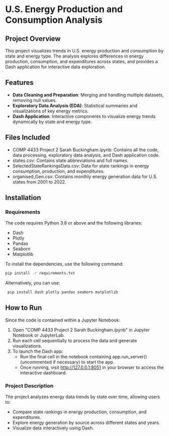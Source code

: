 # U.S. Energy Production and Consumption Analysis

## Project Overview
This project visualizes trends in U.S. energy production and consumption by state and energy type. The analysis explores differences in energy production, consumption, and expenditures across states, and provides a Dash application for interactive data exploration.

## Features
- **Data Cleaning and Preparation**: Merging and handling multiple datasets, removing null values.
- **Exploratory Data Analysis (EDA)**: Statistical summaries and visualizations of key energy metrics.
- **Dash Application**: Interactive components to visualize energy trends dynamically by state and energy type.

## Files Included
- COMP 4433 Project 2 Sarah Buckingham.ipynb: Contains all the code, data processing, exploratory data analysis, and Dash application code.
- states.csv: Contains state abbreviations and full names.
- SelectedStateRankingsData.csv: Data for state rankings in energy consumption, production, and expenditures.
- organised_Gen.csv: Contains monthly energy generation data for U.S. states from 2001 to 2022.

## Installation

### Requirements
The code requires Python 3.8 or above and the following libraries:
- Dash
- Plotly
- Pandas
- Seaborn
- Matplotlib

To install the dependencies, use the following command:
   ```bash
   pip install -r requirements.txt
   ```
Alternatively, you can use: 
  ```bash
   pip install dash plotly pandas seaborn matplotlib
   ```

## How to Run
Since the code is contained within a Jupyter Notebook:

1. Open "COMP 4433 Project 2 Sarah Buckingham.ipynb" in Jupyter Notebook or JupyterLab.
2. Run each cell sequentially to process the data and generate visualizations.
3. To launch the Dash app:
    - Run the final cell in the notebook containing app.run_server() (uncommented if necessary) to start the app.
    - Once running, visit http://127.0.0.1:8051 in your browser to access the interactive dashboard.
    
### Project Description
The project analyzes energy data trends by state over time, allowing users to:
- Compare state rankings in energy production, consumption, and expenditures.
- Explore energy generation by source across different states and years.
- Visualize data interactively using Dash.